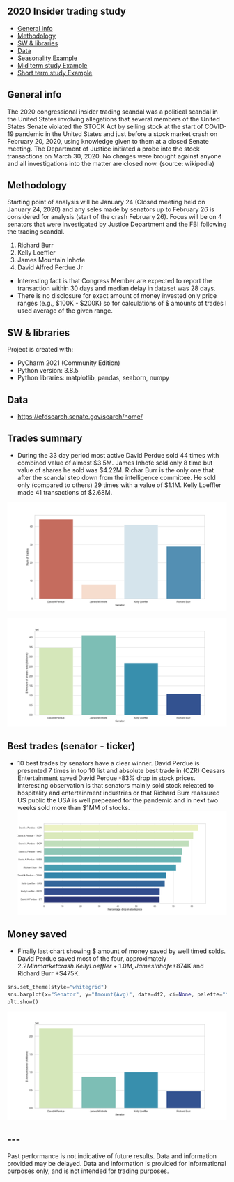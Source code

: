 ## 2020 Insider trading study
* [General info](#general-info)
* [Methodology](#methodology)
* [SW & libraries](#sw-&-libraries)
* [Data](#data)
* [Seasonality Example](#seasonality-example)
* [Mid term study Example](#mid-term-study-example)
* [Short term study Example](#short-term-study-example)

## General info
The 2020 congressional insider trading scandal was a political scandal in the United States involving allegations that several members of the United States Senate violated the   STOCK Act by selling stock at the start of COVID-19 pandemic in the United States and just before a stock market crash on February 20, 2020, using knowledge given to them at a   closed Senate meeting. The Department of Justice initiated a probe into the stock transactions on March 30, 2020. No charges were brought against anyone and all investigations   into the matter are closed now. (source: wikipedia)
 
## Methodology
Starting point of analysis will be January 24 (Closed meeting held on January 24, 2020) and any seles made by senators up to February 26 is considered for analysis (start of the crash February 26). Focus will be on 4 senators that were investigated by Justice Department and the FBI following the trading scandal.
1) Richard Burr
2) Kelly Loeffler
3) James Mountain Inhofe
4) David Alfred Perdue Jr
* Interesting fact is that Congress Member are expected to report the transaction within 30 days and median delay in dataset was 28 days.
* There is no disclosure for exact amount of money invested only price ranges (e.g., $100K - $200K) so for calculations of $ amounts of trades I used average of the given range.

## SW & libraries
Project is created with:
* PyCharm 2021 (Community Edition)
* Python version: 3.8.5
* Python libraries: matplotlib, pandas, seaborn, numpy 

## Data
* https://efdsearch.senate.gov/search/home/

## Trades summary
* During the 33 day period most active David Perdue sold 44 times with combined value of almost $3.5M. James Inhofe sold only 8 time but value of shares he sold was $4.22M. Richar Burr is the only one that after the scandal step down from the intelligence committee. He sold only (compared to others) 29 times with a value of $1.1M. Kelly Loeffler made 41 transactions of $2.68M.

![Trades](https://github.com/vldmrmrv/2020-insider-trading-study/blob/master/charts/num%20of%20trades.png) 

![Amount](https://github.com/vldmrmrv/2020-insider-trading-study/blob/master/charts/amount%20of%20shares%20(M).png)

## Best trades (senator - ticker)
* 10 best trades by senators have a clear winner. David Perdue is presented 7 times in top 10 list and absolute best trade in (CZR) Ceasars Entertainment saved David Perdue -83% drop in stock prices. Interesting observation is that senators mainly sold stock releated to hospitality and entertainment industries or that Richard Burr reassured US public the USA is well prepeared for the pandemic and in next two weeks sold more than $1MM of stocks.
![Best](https://github.com/vldmrmrv/2020-insider-trading-study/blob/master/charts/best%20trades.png) 

## Money saved
* Finally last chart showing $ amount of money saved by well timed solds. David Perdue saved most of the four, approximately $2.2M in market crash. Kelly Loeffler +1.0M, James Inhofe +$874K and Richard Burr +$475K.
```python
sns.set_theme(style="whitegrid")
sns.barplot(x="Senator", y="Amount(Avg)", data=df2, ci=None, palette="YlGnBu")
plt.show()
```
![Saved](https://github.com/vldmrmrv/2020-insider-trading-study/blob/master/charts/saved%20in%20millions.png)

## ---
Past performance is not indicative of future results. Data and information provided may be delayed. Data and information is provided for informational purposes only, and is not intended for trading purposes.
